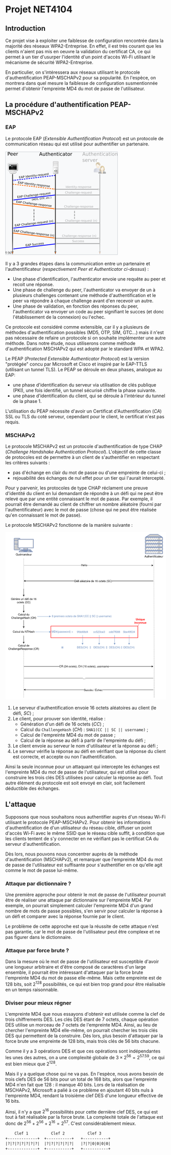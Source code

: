 # Projet NET4104

## Introduction

Ce projet vise à exploiter une faiblesse de configuration rencontrée dans la majorité des réseaux WPA2-Entreprise. En effet, il est très courant que les clients n'aient pas mis en oeuvre la validation du certificat CA, ce qui permet à un tier d'usurper l'identité d'un point d'accès Wi-Fi utilisant le mécanisme de sécurité WPA2-Entreprise.

En particulier, on s'intéressera aux réseaux utilisant le protocole d'authentification PEAP-MSCHAPv2 pour sa popularité. En l'espèce, on montrera dans quel mesure la faiblesse de configuration susmentionnée permet d'obtenir l'empreinte MD4 du mot de passe de l'utilisateur.

## La procédure d'authentification PEAP-MSCHAPv2

### EAP 

Le protocole EAP (*Extensible Authentification Protocol*) est un protocole de communication réseau qui est utilisé pour authentifier un partenaire.

![Séquence MSCHAPv2](./EAP.png)

Il y a 3 grandes étapes dans la communication entre un partenaire et l'authentificateur (*respectivement Peer et Authenticator ci-dessus*) :
- Une phase d'identification, l'authenticator envoie une requête au peer et recoit une réponse.
- Une phase de challenge du peer, l'authenticator va envoyer de un à plusieurs challenges contenant une méthode d'authentification et le peer va répondre à chaque challenge avant d'en recevoir un autre.
- Une phase de validation, en fonction des réponses du peer, l'authenticator va envoyer un code au peer signifiant le succes (et donc l'établissement de la connexion) ou l'echec.

Ce protocole est considéré comme extensible, car il y a plusieurs de méthodes d'authentification possibles (MD5, OTP, SIM, GTC...) mais il n'est pas nécessaire de refaire un protocole si on souhaite implémenter une autre méthode. 
Dans notre étude, nous utiliserons comme méthode d'authentification MSCHAPv2 qui est adopté par le standard WPA et WPA2.

Le PEAP (*Protected Extensible Authenticator Protocol*) est la version "protégée" concu par Microsoft et Cisco et inspiré par le EAP-TTLS (utilisant un tunnel TLS). Le PEAP se déroule en deux phases, analogue au EAP:
- une phase d'identification du serveur via utilisation de clés publique (PKI), une fois identifié, un tunnel sécurisé chiffre la phase suivante.
- une phase d'identification du client, qui se déroule à l'intérieur du tunnel de la phase 1.

L'utilisation du PEAP nécessite d'avoir un Certificat d'Authentification (*CA*) SSL ou TLS du coté serveur, cependant pour le client, le certificat n'est pas requis.

### MSCHAPv2

Le protocole MSCHAPv2 est un protocole d'authentification de type CHAP (*Challenge Handshake Authentication Protocol*). L'objectif de cette classe de protocoles est de permettre à un client de s'authentifier en respectant les critères suivants :
- pas d'échange en clair du mot de passe ou d'une empreinte de celui-ci ;
- rejouabilité des échanges de nul effet pour un tier qui l'aurait intercepté.

Pour y parvenir, les protocoles de type CHAP réclament une preuve d'identité du client en lui demandant de répondre à un défi qui ne peut être relevé que par une entité connaissant le mot de passe. Par exemple, il pourrait être demandé au client de chiffrer un nombre aléatoire (fourni par l'authentificateur) avec le mot de passe (chose qui ne peut être réalisée qu'en connaissant le mot de passe).

Le protocole MSCHAPv2 fonctionne de la manière suivante :

![Séquence MSCHAPv2](./MSCHAPv2_flow.png)

1. Le serveur d'authentification envoie 16 octets aléatoires au client (le défi, *SC*) ;
2. Le client, pour prouver son identité, réalise :
    - Génération d'un défi de 16 octets (*CC*) ;
    - Calcul du `ChallengeHash` (*CH*) : `SHA1(CC || SC || username)` ;
    - Calcul de l'empreinte MD4 du mot de passe ;
    - Calcul de la réponse au défi à partir de l'empreinte du défi ;
3. Le client envoie au serveur le nom d'utilisateur et la réponse au défi ;
4. Le serveur vérifie la réponse au défi en vérifiant que la réponse du client est correcte, et accepte ou non l'authentification.

Ainsi la seule inconnue pour un attaquant qui intercepte les échanges est l'empreinte MD4 du mot de passe de l'utilisateur, qui est utilisé pour construire les trois clés DES utilisées pour calculer la réponse au défi. Tout autre élément du protocole est soit envoyé en clair, soit facilement déductible des échanges.

## L'attaque

Supposons que nous souhaitons nous authentifier auprès d'un réseau Wi-Fi utilisant le protocole PEAP-MSCHAPv2. Pour obtenir les informations d'authentification de d'un utilisateur du réseau cible, diffuser un point d'accès Wi-Fi avec le même SSID que le réseau cible suffit, à condition que les clients tentent de s'y connecter en ne vérifiant pas le certificat CA du serveur d'authentification.

Dès lors, nous pouvons nous concentrer auprès de la méthode d'authentification (MSCHAPv2), et remarquer que l'empreinte MD4 du mot de passe de l'utilisateur est suffisante pour s'authentifier en ce qu'elle agit comme le mot de passe lui-même.

### Attaque par dictionnaire ?

Une première approche pour obtenir le mot de passe de l'utilisateur pourrait être de réaliser une attaque par dictionnaire sur l'empreinte MD4. Par exemple, on pourrait simplement calculer l'empreinte MD4 d'un grand nombre de mots de passe possibles, s'en servir pour calculer la réponse à un défi et comparer avec la réponse fournie par le client.

Le problème de cette approche est que la réussite de cette attaque n'est pas garantie, car le mot de passe de l'utilisateur peut être complexe et ne pas figurer dans le dictionnaire.

### Attaque par force brute ?

Dans la mesure où le mot de passe de l'utilisateur est susceptible d'avoir une longueur arbitraire et d'être composé de caractères d'un large ensemble, il pourrait être intéressant d'attaquer par la force brute l'empreinte MD4 du mot de passe elle-même. Mais cette empreinte est de 128 bits, soit $2^{128}$ possibilités, ce qui est bien trop grand pour être réalisable en un temps raisonnable.

### Diviser pour mieux régner

L'empreinte MD4 que nous essayons d'obtenir est utilisée comme la clef de trois chiffrements DES. Les clés DES étant de 7 octets, chaque opération DES utilise un morceau de 7 octets de l'empreinte MD4. Ainsi, au lieu de chercher l'empreinte MD4 elle-même, on pourrait chercher les trois clés DES qui permettent de la construire. Dès lors, plus besoin d'attaquer par la force brute une empreinte de 128 bits, mais trois clés de 56 bits chacune.

Comme il y a 3 opérations DES et que ces opérations sont indépendantes les unes des autres, on a une complexité globale de $3 \times 2^{56} = 2^{57.59}$, ce qui est bien mieux que $2^{128}$.

Mais il y a quelque chose qui ne va pas. En l'espèce, nous avons besoin de trois clefs DES de 56 bits pour un total de 168 bits, alors que l'empreinte MD4 n'en fait que 128 : il manque 40 bits. Lors de la réalisation de MSCHAPv2, Microsoft a palié à ce problème en ajoutant 40 bits nuls à l'empreinte MD4, rendant la troisième clef DES d'une longueur effective de 16 bits.

Ainsi, il n'y a que $2^{16}$ possibilités pour cette dernière clef DES, ce qui est tout à fait réalisable par la force brute. La complexité totale de l'attaque est donc de $2^{56} + 2^{56} + 2^{16} = 2^{57}$. C'est considérablement mieux.

```
    Clef 1          Clef 2          Clef 3
+-------------+  +-----------+   +-----------+
|?|?|?|?|?|?|?|  |?|?|?|?|?|?|   |?|?|0|0|0|0|
+-------------+  +-----------+   +-----------+
```

